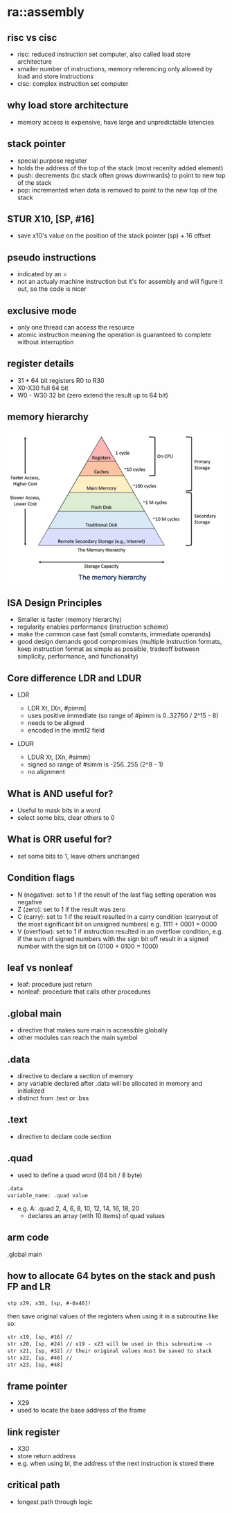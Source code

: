 # ra::assembly

## risc vs cisc

- risc: reduced instruction set computer, also called load store architecture
- smaller number of instructions, memory referencing only allowed by load and store instructions
- cisc: complex instruction set computer

## why load store architecture

- memory access is expensive, have large and unpredictable latencies

## stack pointer

- special purpose register
- holds the address of the top of the stack (most recenlty added element)
- push: decrements (bc stack often grows downwards) to point to new top of the stack
- pop: incremented when data is removed to point to the new top of the stack

## STUR X10, [SP, #16]

- save x10's value on the position of the stack pointer (sp) + 16 offset

## pseudo instructions

- indicated by an =
- not an actualy machine instruction but it's for assembly and will figure it out, so the code is nicer

## exclusive mode

- only one thread can access the resource
- atomic instruction meaning the operation is guaranteed to complete without interruption

## register details

- 31 \* 64 bit registers R0 to R30
- X0-X30 full 64 bit
- W0 - W30 32 bit (zero extend the result up to 64 bit)

## memory hierarchy

![](2024-07-01-07-54-13.png)

## ISA Design Principles

- Smaller is faster (memory hierarchy)
- regularity enables performance (instruction scheme)
- make the common case fast (small constants, immediate operands)
- good design demands good compromises (multiple instruction formats, keep instruction format as simple as possible, tradeoff between simplicity, performance, and functionality)

## Core difference LDR and LDUR

- LDR

  - LDR Xt, [Xn, #pimm]
  - uses positive immediate (so range of #pimm is 0..32760 / 2^15 - 8)
  - needs to be aligned
  - encoded in the imm12 field

- LDUR
  - LDUR Xt, [Xn, #simm]
  - signed so range of #simm is -256..255 (2^8 - 1)
  - no alignment

## What is AND useful for?

- Useful to mask bits in a word
- select some bits, clear others to 0

## What is ORR useful for?

- set some bits to 1, leave others unchanged

## Condition flags

- N (negative): set to 1 if the result of the last flag setting operation was negative
- Z (zero): set to 1 if the result was zero
- C (carry): set to 1 if the result resulted in a carry condition (carryout of the most significant bit on unsigned numbers) e.g. 1111 + 0001 = 0000
- V (overflow): set to 1 if instruction resulted in an overflow condition, e.g. if the sum of signed numbers with the sign bit off result in a signed number with the sign bit on (0100 + 0100 = 1000)

## leaf vs nonleaf

- leaf: procedure just return
- nonleaf: procedure that calls other procedures

## .global main

- directive that makes sure main is accessible globally
- other modules can reach the main symbol

## .data

- directive to declare a section of memory
- any variable declared after .data will be allocated in memory and initialized
- distinct from .text or .bss

## .text

- directive to declare code section

## .quad

- used to define a quad word (64 bit / 8 byte)

```arm
.data
variable_name: .quad value
```

- e.g. A: .quad 2, 4, 6, 8, 10, 12, 14, 16, 18, 20
  - declares an array (with 10 items) of quad values

## arm code

.global main

## how to allocate 64 bytes on the stack and push FP and LR

```arm
stp x29, x30, [sp, #-0x40]!
```

then save original values of the registers when using it in a subroutine like so:

```arm
str x19, [sp, #16] //
str x20, [sp, #24] // x19 - x23 will be used in this subroutine ->
str x21, [sp, #32] // their original values must be saved to stack
str x22, [sp, #40] //
str x23, [sp, #48]
```

## frame pointer

- X29
- used to locate the base address of the frame

## link register

- X30
- store return address
- e.g. when using bl, the address of the next instruction is stored there

## critical path

- longest path through logic
